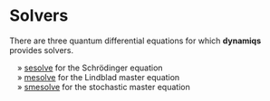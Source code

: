 # Solvers

There are three quantum differential equations for which **dynamiqs** provides solvers.

&emsp;&raquo; [sesolve](solvers/sesolve.md) for the Schrödinger equation<br style="line-height:1.6">
&emsp;&raquo; [mesolve](solvers/mesolve.md) for the Lindblad master equation<br style="line-height:1.6">
&emsp;&raquo; [smesolve](solvers/smesolve.md) for the stochastic master equation<br style="line-height:1.6">
